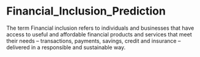 # Financial_Inclusion_Prediction
The term Financial inclusion refers to individuals and businesses that have access to useful and affordable financial products and services that meet their needs – transactions, payments, savings, credit and insurance – delivered in a responsible and sustainable way.
